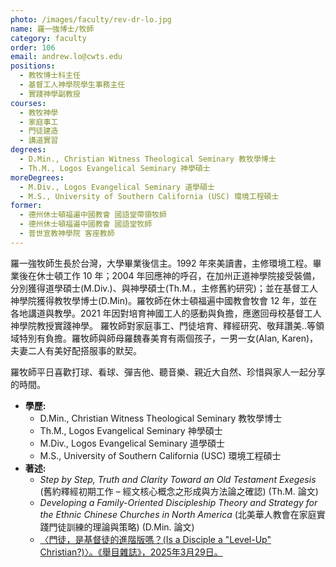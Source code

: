 ```yaml
---
photo: /images/faculty/rev-dr-lo.jpg
name: 羅一強博士/牧師
category: faculty
order: 106
email: andrew.lo@cwts.edu
positions:
  - 教牧博士科主任
  - 基督工人神學院學生事務主任
  - 實踐神學副教授
courses:
  - 教牧神學
  - 家庭事工
  - 門徒建造
  - 講道實習
degrees:
  - D.Min., Christian Witness Theological Seminary 教牧學博士
  - Th.M., Logos Evangelical Seminary 神學碩士
moreDegrees:
  - M.Div., Logos Evangelical Seminary 道學碩士
  - M.S., University of Southern California (USC) 環境工程碩士
former:
  - 德州休士頓福遍中國教會 國語堂帶領牧師
  - 德州休士頓福遍中國教會 國語堂牧師
  - 普世宣教神學院 客座教師
---
```


羅一強牧師生長於台灣，大學畢業後信主。1992 年來美讀書，主修環境工程。畢業後在休士頓工作 10 年；2004 年回應神的呼召，在加州正道神學院接受裝備，分別獲得道學碩士(M.Div.)、與神學碩士(Th.M.，主修舊約研究)；並在基督工人神學院獲得教牧學博士(D.Min)。羅牧師在休士頓福遍中國教會牧會 12 年，並在各地講道與教學。2021 年因對培育神國工人的感動與負擔，應邀回母校基督工人神學院教授實踐神學。 羅牧師對家庭事工、門徒培育、釋經研究、敬拜讚美..等領域特別有負擔。羅牧師與師母羅魏春美育有兩個孩子，一男一女(Alan, Karen)，夫妻二人有美好配搭服事的默契。

羅牧師平日喜歡打球、看球、彈吉他、聽音樂、親近大自然、珍惜與家人一起分享的時間。

- **學歷:**
  - D.Min., Christian Witness Theological Seminary 教牧學博士
  - Th.M., Logos Evangelical Seminary 神學碩士
  - M.Div., Logos Evangelical Seminary 道學碩士
  - M.S., University of Southern California (USC) 環境工程碩士
- **著述:**
  - _Step by Step, Truth and Clarity Toward an Old Testament Exegesis_ (舊約釋經初期工作 – 經文核心概念之形成與方法論之確認) (Th.M. 論文)
  - _Developing a Family-Oriented Discipleship Theory and Strategy for the Ethnic Chinese Churches in North America_ (北美華人教會在家庭實踐門徒訓練的理論與策略) (D.Min. 論文)
  - [〈門徒，是基督徒的進階版嗎？(Is a Disciple a "Level-Up" Christian?)〉。《舉目雜誌》，2025年3月29日。](https://behold.oc.org/?p=67129)
